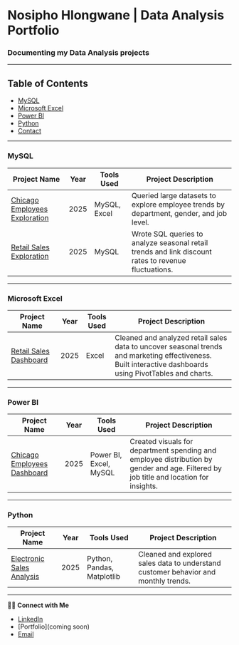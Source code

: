 # Nosipho Hlongwane | Data Analysis Portfolio 
### Documenting my Data Analysis projects 
---

## Table of Contents 
  - [MySQL](#mysql)
  - [Microsoft Excel](#microsoft-excel)
  - [Power BI](#power-bi)
  - [Python](#python)
  - [Contact](#contact)

---

### MySQL

| Project Name | Year | Tools Used | Project Description |
|--------------|------|-------------|---------------------|
| [Chicago Employees Exploration](#) | 2025 | MySQL, Excel | Queried large datasets to explore employee trends by department, gender, and job level. |
| [Retail Sales Exploration](#) | 2025 | MySQL | Wrote SQL queries to analyze seasonal retail trends and link discount rates to revenue fluctuations. |

---

### Microsoft Excel

| Project Name | Year | Tools Used | Project Description |
|--------------|------|-------------|---------------------|
| [Retail Sales Dashboard](#) | 2025 | Excel | Cleaned and analyzed retail sales data to uncover seasonal trends and marketing effectiveness. Built interactive dashboards using PivotTables and charts. |

---

### Power BI

| Project Name | Year | Tools Used | Project Description |
|--------------|------|-------------|---------------------|
| [Chicago Employees Dashboard](#) | 2025| Power BI, Excel, MySQL | Created visuals for department spending and employee distribution by gender and age. Filtered by job title and location for insights. |
---

### Python

| Project Name | Year | Tools Used | Project Description |
|--------------|------|-------------|---------------------|
| [Electronic Sales Analysis](#) | 2025 | Python, Pandas, Matplotlib | Cleaned and explored sales data to understand customer behavior and monthly trends. |
---


👋🏽 **Connect with Me**

- [LinkedIn](www.linkedin.com/in/nosipho-hlongwane-660b32344)
- [Portfolio](coming soon)
- [Email](nhhlongwane91@gmail.com)


